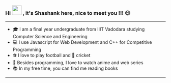 ### Hi <img src="https://media.giphy.com/media/hvRJCLFzcasrR4ia7z/giphy.gif" width="30px"> , it's Shashank here, nice to meet you !!! 😊

---
- 🎓 I am a final year undergraduate from IIIT Vadodara studying Computer Science and Engineering
- 💻 I use Javascript for Web Development and C++ for Competitive Programming
- ⚽ I love to play football and 🏏 cricket
- 🍿 Besides programming, I love to watch anime and web series
- 📚 In my free time, you can find me reading books
---

